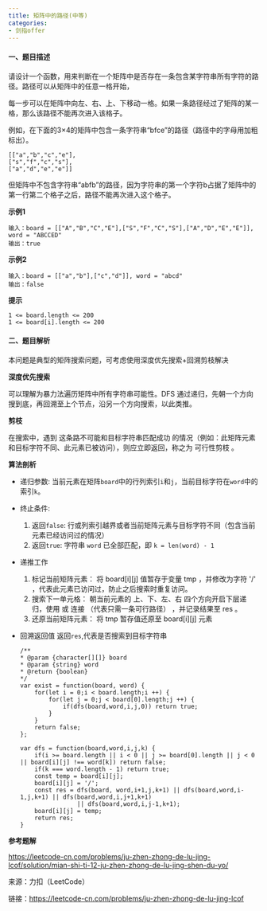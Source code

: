 ```yaml
---
title: 矩阵中的路径(中等)
categories:
- 剑指offer
---
```


#### 一、题目描述

请设计一个函数，用来判断在一个矩阵中是否存在一条包含某字符串所有字符的路径。路径可以从矩阵中的任意一格开始，

每一步可以在矩阵中向左、右、上、下移动一格。如果一条路径经过了矩阵的某一格，那么该路径不能再次进入该格子。

例如，在下面的3×4的矩阵中包含一条字符串“bfce”的路径（路径中的字母用加粗标出）。

```
[["a","b","c","e"],
["s","f","c","s"],
["a","d","e","e"]]
```

但矩阵中不包含字符串“abfb”的路径，因为字符串的第一个字符b占据了矩阵中的第一行第二个格子之后，路径不能再次进入这个格子。

**示例1**

```
输入：board = [["A","B","C","E"],["S","F","C","S"],["A","D","E","E"]], word = "ABCCED"
输出：true
```

**示例2**

```
输入：board = [["a","b"],["c","d"]], word = "abcd"
输出：false
```

**提示**

```
1 <= board.length <= 200
1 <= board[i].length <= 200
```

#### 二、题目解析

本问题是典型的矩阵搜索问题，可考虑使用深度优先搜索+回溯剪枝解决

**深度优先搜索**

可以理解为暴力法遍历矩阵中所有字符串可能性。DFS 通过递归，先朝一个方向搜到底，再回溯至上个节点，沿另一个方向搜索，以此类推。

**剪枝**

在搜索中，遇到 这条路不可能和目标字符串匹配成功 的情况（例如：此矩阵元素和目标字符不同、此元素已被访问），则应立即返回，称之为 可行性剪枝 。

**算法剖析**

- 递归参数: 当前元素在矩阵`board`中的行列索引`i`和`j`，当前目标字符在`word`中的索引`k`。
- 终止条件: 
    1. 返回`false`: 行或列索引越界或者当前矩阵元素与目标字符不同（包含当前元素已经访问过的情况）
    2. 返回`true`: 字符串 `word` 已全部匹配，即 `k = len(word) - 1`
- 递推工作
    1. 标记当前矩阵元素： 将 board[i][j] 值暂存于变量 tmp ，并修改为字符 '/' ，代表此元素已访问过，防止之后搜索时重复访问。
    2. 搜索下一单元格： 朝当前元素的 上、下、左、右 四个方向开启下层递归，使用 或 连接 （代表只需一条可行路径） ，并记录结果至 res 。
    3. 还原当前矩阵元素： 将 tmp 暂存值还原至 board[i][j] 元素
- 回溯返回值
    返回`res`,代表是否搜索到目标字符串

    ```
    /**
    * @param {character[][]} board
    * @param {string} word
    * @return {boolean}
    */
    var exist = function(board, word) {
        for(let i = 0;i < board.length;i ++) {
            for(let j = 0;j < board[0].length;j ++) {
                if(dfs(board,word,i,j,0)) return true;
            }
        }
        return false;
    };

    var dfs = function(board,word,i,j,k) {
        if(i >= board.length || i < 0 || j >= board[0].length || j < 0 || board[i][j] !== word[k]) return false;
        if(k === word.length - 1) return true;
        const temp = board[i][j];
        board[i][j] = '/';
        const res = dfs(board, word,i+1,j,k+1) || dfs(board,word,i-1,j,k+1) || dfs(board,word,i,j+1,k+1) 
                    || dfs(board,word,i,j-1,k+1);
        board[i][j] = temp;
        return res;
    }
    ```


**参考题解**

https://leetcode-cn.com/problems/ju-zhen-zhong-de-lu-jing-lcof/solution/mian-shi-ti-12-ju-zhen-zhong-de-lu-jing-shen-du-yo/


来源：力扣（LeetCode）

链接：https://leetcode-cn.com/problems/ju-zhen-zhong-de-lu-jing-lcof